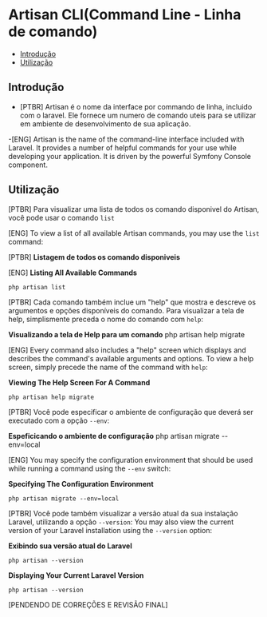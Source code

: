 # Artisan CLI(Command Line - Linha de comando)

- [Introdução](#introduction)
- [Utilização](#usage)

<a name="introduction"></a>
## Introdução

- [PTBR]
Artisan é o nome da interface por commando de linha, incluido com o laravel. Ele fornece um numero de comando uteis para se utilizar em ambiente de desenvolvimento de sua aplicação.

-[ENG]
Artisan is the name of the command-line interface included with Laravel. It provides a number of helpful commands for your use while developing your application. It is driven by the powerful Symfony Console component.

<a name="usage"></a>
## Utilização

[PTBR]
Para visualizar uma lista de todos os comando disponivel do Artisan, você pode usar o comando `list`

[ENG]
To view a list of all available Artisan commands, you may use the `list` command:

[PTBR]
**Listagem de todos os comando disponiveis**

[ENG]
**Listing All Available Commands**

	php artisan list
[PTBR]
Cada comando também inclue um "help" que mostra e descreve os argumentos e opções disponíveis do comando. Para visualizar a tela de help, simplismente preceda o nome do comando com  `help`:

**Visualizando a tela de Help para um comando**
  php artisan help migrate


[ENG]
Every command also includes a "help" screen which displays and describes the command's available arguments and options. To view a help screen, simply precede the name of the command with `help`:

**Viewing The Help Screen For A Command**

	php artisan help migrate


[PTBR]
Você pode especificar o ambiente de configuração que deverá ser executado com a opção `--env`:

**Espeficicando o ambiente de configuração**
	php artisan migrate --env=local


[ENG]
You may specify the configuration environment that should be used while running a command using the `--env` switch:

**Specifying The Configuration Environment**

	php artisan migrate --env=local

[PTBR]
Você pode também visualizar a versão atual da sua instalação Laravel, utilizando a opção `--version`:
You may also view the current version of your Laravel installation using the `--version` option:

**Exibindo sua versão atual do Laravel**
	
	php artisan --version

**Displaying Your Current Laravel Version**

	php artisan --version


[PENDENDO DE CORREÇÕES E REVISÃO FINAL]
